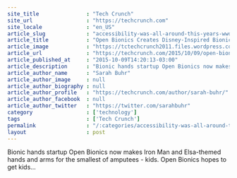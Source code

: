 ```yaml
---
site_title               : "Tech Crunch"
site_url                 : "https://techcrunch.com"
site_locale              : "en_US"
article_slug             : "accessibility-was-all-around-this-years-wwdc"
article_title            : "Open Bionics Creates Disney-Inspired Bionic Hands For Amputee Kids"
article_image            : "https://tctechcrunch2011.files.wordpress.com/2015/10/ximage-2-png-pagespeed-ic-d0qknzkxec.jpg?w=764&h=400&crop=1"
article_url              : "https://techcrunch.com/2015/10/09/open-bionics-creates-disney-inspired-bionic-hands-for-amputee-kids/"
article_published_at     : "2015-10-09T14:20:13-03:00"
article_description      : "Bionic hands startup Open Bionics now makes Iron Man and Elsa-themed hands and arms for the smallest of amputees - kids. Open Bionics hopes to get kids..."
article_author_name      : "Sarah Buhr"
article_author_image     : null
article_author_biography : null
article_author_profile   : "https://techcrunch.com/author/sarah-buhr/"
article_author_facebook  : null
article_author_twitter   : "https://twitter.com/sarahbuhr"
category                 : ['technology']
tags                     : ['Tech Crunch']
permalink                : "/:categories/accessibility-was-all-around-this-years-wwdc/"
layout                   : post
---
```


Bionic hands startup Open Bionics now makes Iron Man and Elsa-themed hands and arms for the smallest of amputees - kids. Open Bionics hopes to get kids...
